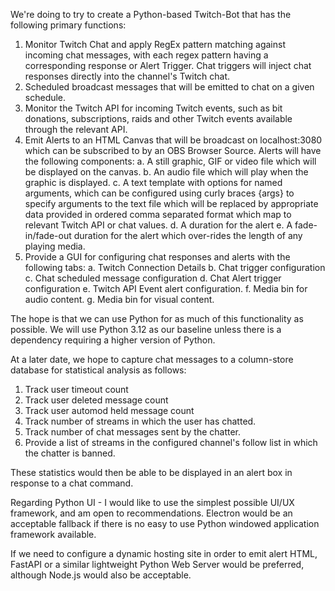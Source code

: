 We're doing to try to create a Python-based Twitch-Bot that has the following primary functions:

1. Monitor Twitch Chat and apply RegEx pattern matching against incoming chat messages, with each regex pattern having a corresponding response or Alert Trigger. Chat triggers will inject chat responses directly into the channel's Twitch chat.
2. Scheduled broadcast messages that will be emitted to chat on a given schedule.
3. Monitor the Twitch API for incoming Twitch events, such as bit donations, subscriptions, raids and other Twitch events available through the relevant API.
4. Emit Alerts to an HTML Canvas that will be broadcast on localhost:3080 which can be subscribed to by an OBS Browser Source. Alerts will have the following components:
    a. A still graphic, GIF or video file which will be displayed on the canvas.
    b. An audio file which will play when the graphic is displayed.
    c. A text template with options for named arguments, which can be configured using curly braces {args} to specify arguments to the text file which will be replaced by appropriate data provided in ordered comma separated format which map to relevant Twitch API or chat values.
    d. A duration for the alert
    e. A fade-in/fade-out duration for the alert which over-rides the length of any playing media.
5. Provide a GUI for configuring chat responses and alerts with the following tabs:
    a. Twitch Connection Details
    b. Chat trigger configuration
    c. Chat scheduled message configuration
    d. Chat Alert trigger configuration
    e. Twitch API Event alert configuration.
    f. Media bin for audio content.
    g. Media bin for visual content.

The hope is that we can use Python for as much of this functionality as possible. We will use Python 3.12 as our baseline unless there is a dependency requiring a higher version of Python.

At a later date, we hope to capture chat messages to a column-store database for statistical analysis as follows:

1. Track user timeout count
2. Track user deleted message count
3. Track user automod held message count
4. Track number of streams in which the user has chatted.
5. Track number of chat messages sent by the chatter.
6. Provide a list of streams in the configured channel's follow list in which the chatter is banned.

These statistics would then be able to be displayed in an alert box in response to a chat command.

Regarding Python UI - I would like to use the simplest possible UI/UX framework, and am open to recommendations. Electron would be an acceptable fallback if there is no easy to use Python windowed application framework available.

If we need to configure a dynamic hosting site in order to emit alert HTML, FastAPI or a similar lightweight Python Web Server would be preferred, although Node.js would also be acceptable.
